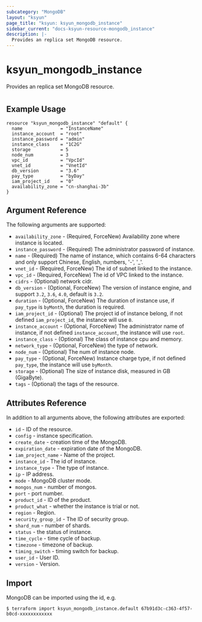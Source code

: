 ```yaml
---
subcategory: "MongoDB"
layout: "ksyun"
page_title: "ksyun: ksyun_mongodb_instance"
sidebar_current: "docs-ksyun-resource-mongodb_instance"
description: |-
  Provides an replica set MongoDB resource.
---
```


# ksyun_mongodb_instance

Provides an replica set MongoDB resource.

#

## Example Usage

```hcl
resource "ksyun_mongodb_instance" "default" {
  name              = "InstanceName"
  instance_account  = "root"
  instance_password = "admin"
  instance_class    = "1C2G"
  storage           = 5
  node_num          = 3
  vpc_id            = "VpcId"
  vnet_id           = "VnetId"
  db_version        = "3.6"
  pay_type          = "byDay"
  iam_project_id    = "0"
  availability_zone = "cn-shanghai-3b"
}
```

## Argument Reference

The following arguments are supported:

* `availability_zone` - (Required, ForceNew) Availability zone where instance is located.
* `instance_password` - (Required) The administrator password of instance.
* `name` - (Required) The name of instance, which contains 6-64 characters and only support Chinese, English, numbers, '-', '_'.
* `vnet_id` - (Required, ForceNew) The id of subnet linked to the instance.
* `vpc_id` - (Required, ForceNew) The id of VPC linked to the instance.
* `cidrs` - (Optional) network cidr.
* `db_version` - (Optional, ForceNew) The version of instance engine, and support `3.2`, `3.6`, `4.0`, default is `3.2`.
* `duration` - (Optional, ForceNew) The duration of instance use, if `pay_type` is `byMonth`, the duration is required.
* `iam_project_id` - (Optional) The project id of instance belong, if not defined `iam_project_id`, the instance will use `0`.
* `instance_account` - (Optional, ForceNew) The administrator name of instance, if not defined `instance_account`, the instance will use `root`.
* `instance_class` - (Optional) The class of instance cpu and memory.
* `network_type` - (Optional, ForceNew) the type of network.
* `node_num` - (Optional) The num of instance node.
* `pay_type` - (Optional, ForceNew) Instance charge type, if not defined `pay_type`, the instance will use `byMonth`.
* `storage` - (Optional) The size of instance disk, measured in GB (GigaByte).
* `tags` - (Optional) the tags of the resource.

## Attributes Reference

In addition to all arguments above, the following attributes are exported:

* `id` - ID of the resource.
* `config` - instance specification.
* `create_date` - creation time of the MongoDB.
* `expiration_date` - expiration date of the MongoDB.
* `iam_project_name` - Name of the project.
* `instance_id` - The id of instance.
* `instance_type` - The type of instance.
* `ip` - IP address.
* `mode` - MongoDB cluster mode.
* `mongos_num` - number of mongos.
* `port` - port number.
* `product_id` - ID of the product.
* `product_what` - whether the instance is trial or not.
* `region` - Region.
* `security_group_id` - The ID of security group.
* `shard_num` - number of shards.
* `status` - the status of instance.
* `time_cycle` - time cycle of backup.
* `timezone` - timezone of backup.
* `timing_switch` - timing switch for backup.
* `user_id` - User ID.
* `version` - Version.


## Import

MongoDB can be imported using the id, e.g.

```
$ terraform import ksyun_mongodb_instance.default 67b91d3c-c363-4f57-b0cd-xxxxxxxxxxxx
```

